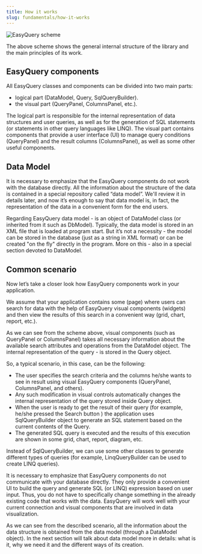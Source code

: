 ```yaml
---
title: How it works
slug: fundamentals/how-it-works
---
```



![EasyQuery scheme](https://files.aistant.com/korzh/easyquery-dotnet/images/eq-lib-schema.png)

 The above scheme shows the general internal structure of the library and the main principles of its work.

## EasyQuery components

All EasyQuery classes and components can be divided into two main parts:

* logical part (DataModel, Query, SqlQueryBuilder).
* the visual part (QueryPanel, ColumnsPanel, etc.).

The logical part is responsible for the internal representation of data structures and user queries, as well as for the generation of SQL statements (or statements in other query languages like LINQ).
The visual part contains components that provide a user interface (UI) to manage query conditions (QueryPanel) and the result columns (ColumnsPanel), as well as some other useful components.

## Data Model

It is necessary to emphasize that the EasyQuery components do not work with the database directly. All the information about the structure of the data is contained in a special repository called “data model”. We'll review it in details later, and now it’s enough to say that data model is, in fact, the representation of the data in a convenient form for the end users.

Regarding EasyQuery data model - is an object of DataModel class (or inherited from it such as DbModel). Typically, the data model is stored in an XML file that is loaded at program start. But it’s not a necessity - the model can be stored in the database (just as a string in XML format) or can be created "on the fly" directly in the program. More on this - also in a special section devoted to DataModel.

## Common scenario

Now let’s take a closer look how EasyQuery components work in your application.

We assume that your application contains some (page) where users can search for data with the help of EasyQuery visual components (widgets) and then view the results of this search in a convenient way (grid, chart, report, etc.).

As we can see from the scheme above, visual components (such as QueryPanel or ColumnsPanel) takes all necessary information about the available search attributes and operations from the DataModel object.
The internal representation of the query - is stored in the Query object.

So, a typical scenario, in this case, can be the following:

* The user specifies the search criteria and the columns he/she wants to see in result using visual EasyQuery components (QueryPanel, ColumnsPanel, and others).
* Any such modification in visual controls automatically changes the internal representation of the query stored inside Query object.
* When the user is ready to get the result of their query (for example, he/she pressed the Search button ) the application uses SqlQueryBuilder object to generate an SQL statement based on the current contents of the Query.
* The generated SQL query is executed and the results of this execution are shown in some grid, chart, report, diagram, etc.

Instead of SqlQueryBuilder, we can use some other classes to generate different types of queries (for example, LinqQueryBuilder can be used to create LINQ queries).

It is necessary to emphasize that EasyQuery components do not communicate with your database directly. They only provide a convenient UI to build the query and generate SQL (or LINQ) expression based on user input. Thus, you do not have to specifically change something in the already existing code that works with the data. EasyQuery will work well with your current connection and visual components that are involved in data visualization.

As we can see from the described scenario, all the information about the data structure is obtained from the data model (through a DataModel object). In the next section will talk about data model more in details: what is it, why we need it and the different ways of its creation.